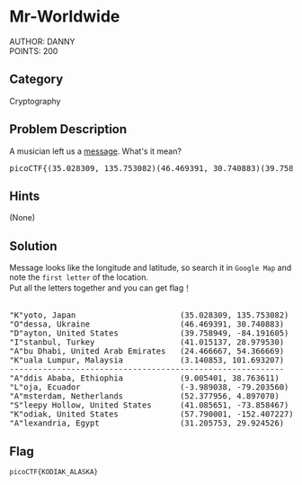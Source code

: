 <h1>Mr-Worldwide</h1>
AUTHOR: DANNY<br>
POINTS: 200

<h2>Category</h2>
Cryptography

<h2>Problem Description</h2>
A musician left us a <a href="https://github.com/laiyutong/picoCTF_2019_writeup/blob/main/Cryptography/Mr-Worldwide/message.txt">message</a>. What's it mean?
<pre text="des">picoCTF{(35.028309, 135.753082)(46.469391, 30.740883)(39.758949, -84.191605)(41.015137, 28.979530)(24.466667, 54.366669)(3.140853, 101.693207)_(9.005401, 38.763611)(-3.989038, -79.203560)(52.377956, 4.897070)(41.085651, -73.858467)(57.790001, -152.407227)(31.205753, 29.924526)}</pre>

<h2>Hints</h2>
(None)

<h2>Solution</h2>
Message looks like the longitude and latitude, so search it in <code>Google Map</code> and note the <code>first letter</code> of the location.<br>
Put all the letters together and you can get flag！<br><br>
<pre class="text">
"K"yoto, Japan                      (35.028309, 135.753082)
"O"dessa, Ukraine                   (46.469391, 30.740883)
"D"ayton, United States             (39.758949, -84.191605)
"I"stanbul, Turkey                  (41.015137, 28.979530)
"A"bu Dhabi, United Arab Emirates   (24.466667, 54.366669)
"K"uala Lumpur, Malaysia            (3.140853, 101.693207)
----------------------------------------------------------
"A"ddis Ababa, Ethiophia            (9.005401, 38.763611)
"L"oja, Ecuador                     (-3.989038, -79.203560)
"A"msterdam, Netherlands            (52.377956, 4.897070)
"S"leepy Hollow, United States      (41.085651, -73.858467)
"K"odiak, United States             (57.790001, -152.407227)
"A"lexandria, Egypt                 (31.205753, 29.924526)
</pre>

<h2>Flag</h2>
<code>picoCTF{KODIAK_ALASKA}</code>

